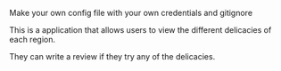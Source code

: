 Make your own config file with your own credentials and gitignore

This is a application that allows users to view the different delicacies of each region.

They can write a review if they try any of the delicacies.